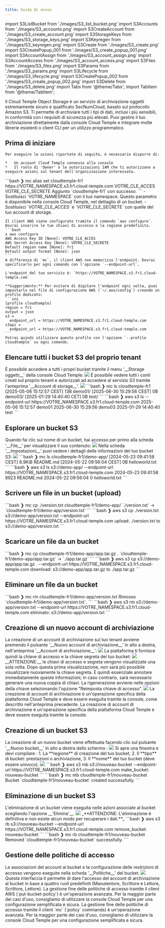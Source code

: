 ```yaml
---
title: Guida di avvio
---
```

import S3ListBucket from './images/S3_list_bucket.png'
import S3Accounts from './images/S3_accounts.png'
import S3CreateAccount from './images/S3_create_account.png'
import S3StorageKeys from './images/S3_storage_keys.png'
import S3Keyregen from './images/S3_keyregen.png'
import S3Create from './images/S3_create.png'
import S3CreatePopup_001 from './images/S3_create_popup_001.png'
import S3AccountAssign from './images/S3_account_assign.png'
import S3AccountAccess from './images/S3_account_access.png'
import S3Files from './images/S3_files.png'
import S3Params from './images/S3_params.png'
import S3Lifecycle from './images/S3_lifecycle.png'
import S3CreatePopup_002 from './images/S3_create_popup_002.png'
import S3Delete from './images/S3_delete.png'
import Tabs from '@theme/Tabs';
import TabItem from '@theme/TabItem';


Il Cloud Temple Object Storage è un servizio di archiviazione oggetti estremamente sicuro e qualificato SecNumCloud, basato sul protocollo Amazon S3. Ti permette di archiviare tutti i tipi di dati, inclusi i più sensibili, in conformità con i requisiti di sicurezza più elevati. Puoi gestire il tuo archiviazione direttamente dalla console Cloud Temple e integrare molte librerie esistenti o client CLI per un utilizzo programmatico.

## Prima di iniziare


<Tabs>
  <TabItem value="Console Cloud Temple" label="Console Cloud Temple" default>

    Per eseguire le azioni riportate di seguito, è necessario disporre di:

    *   Un account Cloud Temple connesso alla console
    *   Il ruolo di 'Owner' o le autorizzazioni IAM che ti autorizzano a eseguire azioni sul tenant dell'organizzazione interessata.

  </TabItem>
  <TabItem value="MC CLI" label="MC CLI">
    ```bash
    ❯ mc alias set cloudtemple-fr1 https://VOTRE_NAMESPACE.s3.fr1.cloud-temple.com VOTRE_CLE_ACCES VOTRE_CLE_SECRETE
    Aggiunto `cloudtemple-fr1` con successo.           
    ```
    - Sostituisci `VOTRE_NAMESPACE` con il tuo namespace. Questo parametro è disponibile nella console Cloud Temple, nel dettaglio di un bucket.
    - Sostituisci `VOTRE_CLE_ACCES` e `VOTRE_CLE_SECRETE` con quelle del tuo account di storage.

  </TabItem>
  <TabItem value="AWS CLI" label="AWS CLI">

    Il client AWS viene configurato tramite il comando `aws configure`. Dovrai inserire le tue chiavi di accesso e la regione predefinita.
    ```bash
    ❯ aws configure
    AWS Access Key ID [None]: VOTRE_CLE_ACCES
    AWS Secret Access Key [None]: VOTRE_CLE_SECRETE
    Default region name [None]: fr1
    Default output format [None]: json
    ```
    A differenza di `mc`, il client AWS non memorizza l'endpoint. Dovrai specificarlo per ogni comando con l'opzione `--endpoint-url`.

    L'endpoint del tuo servizio è: `https://VOTRE_NAMESPACE.s3.fr1.cloud-temple.com`

    **Suggerimento:** Per evitare di digitare l'endpoint ogni volta, puoi impostarlo nel file di configurazione AWS (`~/.aws/config`) creando un profilo dedicato:
    ```ini
    [profile cloudtemple]
    region = fr1
    output = json
    s3 =
      endpoint_url = https://VOTRE_NAMESPACE.s3.fr1.cloud-temple.com
    s3api =
      endpoint_url = https://VOTRE_NAMESPACE.s3.fr1.cloud-temple.com
    ```
    Potrai quindi utilizzare questo profilo con l'opzione `--profile cloudtemple` su ogni comando.


  </TabItem>

</Tabs>

## Elencare tutti i bucket S3 del proprio tenant
<Tabs>
  <TabItem value="Console Cloud Temple" label="Console Cloud Temple" default>
    È possibile accedere a tutti i propri bucket tramite il menu '__Storage oggetti__' della console Cloud Temple:
    <img src={S3ListBucket} />
    È possibile vedere tutti i conti creati sul proprio tenant e autorizzati ad accedere al servizio S3 tramite l'anteprima '__Account di storage__'.
    <img src={S3Accounts} />
  </TabItem>
  <TabItem value="MC CLI" label="MC CLI">
    ```bash
    ❯ mc ls cloudtemple-fr1
    [2025-05-06 15:12:57 CEST]     13B demo01/
    [2025-06-30 15:29:56 CEST]      0B demo03/
    [2025-01-29 14:40:40 CET]      0B test/
    ```
  </TabItem>
  <TabItem value="AWS CLI" label="AWS CLI">
    ```bash
    ❯ aws s3 ls --endpoint-url https://VOTRE_NAMESPACE.s3.fr1.cloud-temple.com
    2025-05-06 15:12:57 demo01
    2025-06-30 15:29:56 demo03
    2025-01-29 14:40:40 test
    ```
  </TabItem>

</Tabs>

## Esplorare un bucket S3
<Tabs>
  <TabItem value="Console Cloud Temple" label="Console Cloud Temple" default>
    Quando fai clic sul nome di un bucket, hai accesso per primo alla scheda '__File__' per visualizzare il suo contenuto:
    <img src={S3Files} />
    Nella scheda '__Impostazioni__' puoi vedere i dettagli delle informazioni del tuo bucket S3:
    <img src={S3Params} />
  </TabItem>
  <TabItem value="MC CLI" label="MC CLI">
    ```bash
    ❯ mc ls cloudtemple-fr1/demo-app/
    [2024-05-23 09:41:58 CEST] 8.9KiB README.md
    [2024-05-22 09:56:04 CEST]     0B helloworld.txt
    ```
  </TabItem>

  <TabItem value="AWS CLI" label="AWS CLI">
    ```bash
    ❯ aws s3 ls s3://demo-app/ --endpoint-url https://VOTRE_NAMESPACE.s3.fr1.cloud-temple.com
    2024-05-23 09:41:58      8923 README.md
    2024-05-22 09:56:04         0 helloworld.txt
    ```
  </TabItem>

</Tabs>

## Scrivere un file in un bucket (upload)
<Tabs>
  <TabItem value="MC CLI" label="MC CLI" default>
    ```bash
    ❯ mc cp ./version.txt cloudtemple-fr1/demo-app/
    `./version.txt` -> `cloudtemple-fr1/demo-app/version.txt`
    ```
  </TabItem>

  <TabItem value="AWS CLI" label="AWS CLI">
    ```bash
    ❯ aws s3 cp ./version.txt s3://demo-app/version.txt --endpoint-url https://VOTRE_NAMESPACE.s3.fr1.cloud-temple.com
    upload: ./version.txt to s3://demo-app/version.txt
    ```
  </TabItem>

</Tabs>

## Scaricare un file da un bucket
<Tabs>
  <TabItem value="MC CLI" label="MC CLI" default>
    ```bash
    ❯ mc cp cloudtemple-fr1/demo-app/app.tar.gz .
    `cloudtemple-fr1/demo-app/app.tar.gz` -> `./app.tar.gz`
    ```
  </TabItem>

  <TabItem value="AWS CLI" label="AWS CLI">
    ```bash
    ❯ aws s3 cp s3://demo-app/app.tar.gz . --endpoint-url https://VOTRE_NAMESPACE.s3.fr1.cloud-temple.com
    download: s3://demo-app/app.tar.gz to ./app.tar.gz
    ```
  </TabItem>

</Tabs>

## Eliminare un file da un bucket
<Tabs>
  <TabItem value="MC CLI" label="MC CLI" default>
    ```bash
    ❯ mc rm cloudtemple-fr1/demo-app/version.txt
    Rimosso `cloudtemple-fr1/demo-app/version.txt`.
    ```
  </TabItem>

  <TabItem value="AWS CLI" label="AWS CLI">
    ```bash
    ❯ aws s3 rm s3://demo-app/version.txt --endpoint-url https://VOTRE_NAMESPACE.s3.fr1.cloud-temple.com
    eliminato: s3://demo-app/version.txt
    ```
  </TabItem>

</Tabs>

## Creazione di un nuovo account di archiviazione
<Tabs>
  <TabItem value="Console Cloud Temple" label="Console Cloud Temple" default>
    La creazione di un account di archiviazione sul tuo tenant avviene premendo il pulsante '__Nuovo account di archiviazione__' in alto a destra, nell'anteprima '__Account di archiviazione__':
    <img src={S3CreateAccount} />
    La piattaforma ti fornisce quindi la chiave di accesso e la chiave segreta del tuo bucket:
    <img src={S3StorageKeys} />
    __ATTENZIONE:__ le chiavi di accesso e segreta vengono visualizzate una sola volta. Dopo questa prima visualizzazione, non sarà più possibile visualizzare nuovamente la chiave segreta. È quindi essenziale annotare immediatamente queste informazioni; in caso contrario, sarà necessario generare una nuova coppia di chiavi.
    La rigenerazione avviene nelle opzioni della chiave selezionando l'opzione "Reimposta chiave di accesso".
    <img src={S3Keyregen} />
  </TabItem>
  <TabItem value="AWS CLI" label="AWS CLI">
    La creazione di account di archiviazione è un'operazione specifica della piattaforma Cloud Temple e deve essere eseguita tramite la console, come descritto nell'anteprima precedente.
  </TabItem>
  <TabItem value="MC CLI" label="MC CLI">
    La creazione di account di archiviazione è un'operazione specifica della piattaforma Cloud Temple e deve essere eseguita tramite la console.
  </TabItem>
</Tabs>

## Creazione di un bucket S3
<Tabs>
  <TabItem value="Console Cloud Temple" label="Console Cloud Temple" default>
    La creazione di un nuovo bucket viene effettuata facendo clic sul pulsante '__Nuovo bucket__' in alto a destra dello schermo :
    <img src={S3Create} />
    Si apre una finestra e devi compilare :
    1. La **regione** di creazione del tuo bucket,
    2. Il **tipo** di bucket: prestazioni o archiviazione,
    3. Il **nome** del tuo bucket (deve essere univoco).
    <img src={S3CreatePopup_001} />
  </TabItem>
  <TabItem value="AWS CLI" label="AWS CLI">
    ```bash
    ❯ aws s3 mb s3://nouveau-bucket --endpoint-url https://VOTRE_NAMESPACE.s3.fr1.cloud-temple.com
    make_bucket: nouveau-bucket
    ```
  </TabItem>
  <TabItem value="MC CLI" label="MC CLI">
    ```bash
    ❯ mc mb cloudtemple-fr1/nouveau-bucket
    Bucket `cloudtemple-fr1/nouveau-bucket` created successfully.
    ```
  </TabItem>
</Tabs>

## Eliminazione di un bucket S3
<Tabs>
  <TabItem value="Console Cloud Temple" label="Console Cloud Temple" default>
    L'eliminazione di un bucket viene eseguita nelle azioni associate al bucket scegliendo l'opzione __'Elimina'__.
    <img src={S3Delete} />
    _**ATTENZIONE: L'eliminazione è definitiva e non esiste alcun modo per recuperare i dati.**_
  </TabItem>
  <TabItem value="AWS CLI" label="AWS CLI">
    ```bash
    ❯ aws s3 rb s3://nouveau-bucket --endpoint-url https://VOTRE_NAMESPACE.s3.fr1.cloud-temple.com
    remove_bucket: nouveau-bucket
    ```
  </TabItem>
  <TabItem value="MC CLI" label="MC CLI">
    ```bash
    ❯ mc rb cloudtemple-fr1/nouveau-bucket
    Removed `cloudtemple-fr1/nouveau-bucket` successfully.
    ```
  </TabItem>
</Tabs>

## Gestione delle politiche di accesso
<Tabs>
  <TabItem value="Console Cloud Temple" label="Console Cloud Temple" default>
    Le associazioni del account ai bucket e la configurazione delle restrizioni di accesso vengono eseguite nella scheda '__Politiche__' del bucket.
    <img src={S3AccountAssign} />
    Questa interfaccia ti permette di dare l'accesso del account di archiviazione al bucket in base a quattro ruoli predefiniti (Manutentore, Scrittore e Lettore, Scrittore, Lettore).
  </TabItem>
  <TabItem value="AWS CLI" label="AWS CLI">
    La gestione fine delle politiche di accesso tramite il client AWS (`put-bucket-policy`) è un'operazione avanzata. Per la maggior parte dei casi d'uso, consigliamo di utilizzare la console Cloud Temple per una configurazione semplificata e sicura.
  </TabItem>
  <TabItem value="MC CLI" label="MC CLI">
    La gestione fine delle politiche di accesso tramite il client `mc` (`policy` commands) è un'operazione avanzata. Per la maggior parte dei casi d'uso, consigliamo di utilizzare la console Cloud Temple per una configurazione semplificata e sicura.
  </TabItem>
</Tabs>